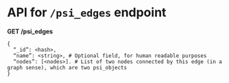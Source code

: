 # API for `/psi_edges` endpoint

**GET /psi_edges**
```
{
  “_id”: <hash>,
  “name”: <string>, # Optional field, for human readable purposes
  “nodes”: [<nodes>]. # List of two nodes connected by this edge (in a graph sense), which are two psi_objects
}
```
